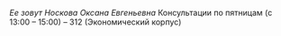 *Ее зовут Носкова Оксана Евгеньевна*
Консультации по пятницам (с 13:00 – 15:00) – 312 (Экономический корпус)

